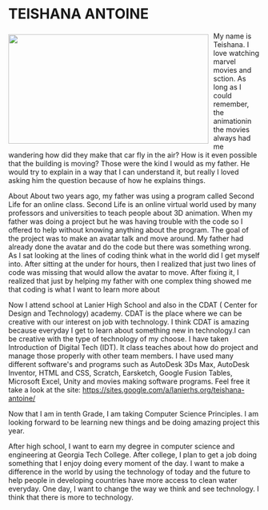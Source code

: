 # TEISHANA ANTOINE

<img border="0" height="219" src="https://sites.google.com/a/lanierhs.org/csp-projects/home/women-in-tech.jpg" style="display:inline;float:left;margin:5px 10px 0px 0px" width="400">

<p> My name is Teishana. I love watching marvel movies and sction. As long as I could remember, the animationin the movies always had me wandering how did they make that car fly in the air? How is it even possible that the building is moving? Those were the kind I would as my father. He would try to explain in a way that I can understand it, but really I loved asking him the question because of how he explains things. <p>

<p> About About two years ago, my father was using a program called Second Life for an online class. Second Life is an online virtual world used by many professors and universities to teach people about 3D animation. When my father was doing a project but he was having trouble with the code so I offered to help without knowing anything about the program. The goal of the project was to make an avatar talk and move around. My father had already done the avatar and do the code but there was something wrong. As I sat looking at the lines of coding think what in the world did I get myself into. After sitting at the under for hours, then I realized that just two lines of code was missing that would allow the avatar to move. After fixing it, I realized that just by helping my father with one complex thing showed me that coding is what I want to learn more about  

Now I attend school at Lanier High School and also in the CDAT ( Center for Design and Technology) academy. CDAT is the place where we can be creative with our interest on job with technology. I think CDAT is amazing because everyday I get to learn about something new in technology.I can be creative with the type of technology of my choose.  I have taken Introduction of Digital Tech (IDT). It class teaches about how do project and manage those properly with other team members. I have used many different software's and programs such as AutoDesk 3Ds Max, AutoDesk Inventor, HTML and CSS, Scratch, Earsketch, Google Fusion Tables, Microsoft Excel, Unity and movies making software programs. Feel free it take a look at the site: https://sites.google.com/a/lanierhs.org/teishana-antoine/ 

Now that I am in tenth Grade, I am taking Computer Science Principles. I am looking forward to be learning new things and be doing 
amazing project this year.  

After high school, I want to earn my degree in computer science and engineering at Georgia Tech College. After college, I plan to get a job doing something that I enjoy doing every moment of the day. I want to make a difference in the world by using the technology of today and the future to help people in developing countries have more access to clean water everyday. One day, I want to change the way we think and see technology. I think that there is more to technology. 
